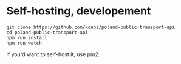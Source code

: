 # Self-hosting, developement

```
git clone https://github.com/konhi/poland-public-transport-api
cd poland-public-transport-api
npm run install
npm run watch
```

If you'd want to self-host it, use pm2.